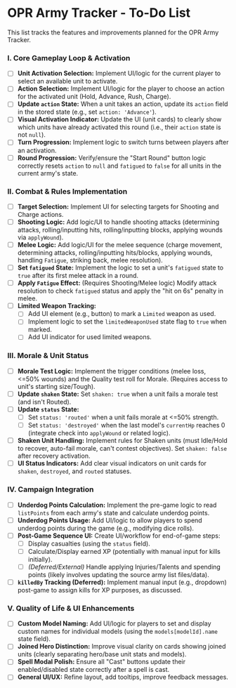 # OPR Army Tracker - To-Do List

This list tracks the features and improvements planned for the OPR Army Tracker.

### I. Core Gameplay Loop & Activation

- [ ] **Unit Activation Selection:** Implement UI/logic for the current player to select an available unit to activate.
- [ ] **Action Selection:** Implement UI/logic for the player to choose an action for the activated unit (Hold, Advance, Rush, Charge).
- [ ] **Update `action` State:** When a unit takes an action, update its `action` field in the stored state (e.g., set `action: 'Advance'`).
- [ ] **Visual Activation Indicator:** Update the UI (unit cards) to clearly show which units have already activated this round (i.e., their `action` state is not `null`).
- [ ] **Turn Progression:** Implement logic to switch turns between players after an activation.
- [ ] **Round Progression:** Verify/ensure the "Start Round" button logic correctly resets `action` to `null` and `fatigued` to `false` for all units in the current army's state.

### II. Combat & Rules Implementation

- [ ] **Target Selection:** Implement UI for selecting targets for Shooting and Charge actions.
- [ ] **Shooting Logic:** Add logic/UI to handle shooting attacks (determining attacks, rolling/inputting hits, rolling/inputting blocks, applying wounds via `applyWound`).
- [ ] **Melee Logic:** Add logic/UI for the melee sequence (charge movement, determining attacks, rolling/inputting hits/blocks, applying wounds, handling `Fatigue`, striking back, melee resolution).
- [ ] **Set `fatigued` State:** Implement the logic to set a unit's `fatigued` state to `true` after its first melee attack in a round.
- [ ] **Apply `Fatigue` Effect:** (Requires Shooting/Melee logic) Modify attack resolution to check `fatigued` status and apply the "hit on 6s" penalty in melee.
- [ ] **Limited Weapon Tracking:**
  - [ ] Add UI element (e.g., button) to mark a `Limited` weapon as used.
  - [ ] Implement logic to set the `limitedWeaponUsed` state flag to `true` when marked.
  - [ ] Add UI indicator for used limited weapons.

### III. Morale & Unit Status

- [ ] **Morale Test Logic:** Implement the trigger conditions (melee loss, <=50% wounds) and the Quality test roll for Morale. (Requires access to unit's starting size/Tough).
- [ ] **Update `shaken` State:** Set `shaken: true` when a unit fails a morale test (and isn't Routed).
- [ ] **Update `status` State:**
  - [ ] Set `status: 'routed'` when a unit fails morale at <=50% strength.
  - [ ] Set `status: 'destroyed'` when the last model's `currentHp` reaches 0 (integrate check into `applyWound` or related logic).
- [ ] **Shaken Unit Handling:** Implement rules for Shaken units (must Idle/Hold to recover, auto-fail morale, can't contest objectives). Set `shaken: false` after recovery activation.
- [ ] **UI Status Indicators:** Add clear visual indicators on unit cards for `shaken`, `destroyed`, and `routed` statuses.

### IV. Campaign Integration

- [ ] **Underdog Points Calculation:** Implement the pre-game logic to read `listPoints` from each army's state and calculate underdog points.
- [ ] **Underdog Points Usage:** Add UI/logic to allow players to spend underdog points during the game (e.g., modifying dice rolls).
- [ ] **Post-Game Sequence UI:** Create UI/workflow for end-of-game steps:
  - [ ] Display casualties (using the `status` field).
  - [ ] Calculate/Display earned XP (potentially with manual input for kills initially).
  - [ ] _(Deferred/External)_ Handle applying Injuries/Talents and spending points (likely involves updating the source army list files/data).
- [ ] **`killedBy` Tracking (Deferred):** Implement manual input (e.g., dropdown) post-game to assign kills for XP purposes, as discussed.

### V. Quality of Life & UI Enhancements

- [ ] **Custom Model Naming:** Add UI/logic for players to set and display custom names for individual models (using the `models[modelId].name` state field).
- [ ] **Joined Hero Distinction:** Improve visual clarity on cards showing joined units (clearly separating hero/base unit stats and models).
- [ ] **Spell Modal Polish:** Ensure all "Cast" buttons update their enabled/disabled state correctly after a spell is cast.
- [ ] **General UI/UX:** Refine layout, add tooltips, improve feedback messages.
